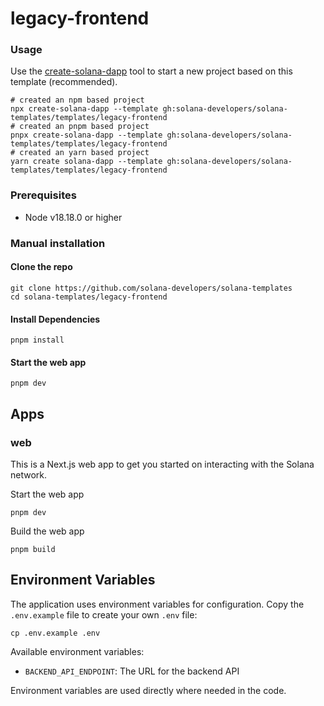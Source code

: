 # legacy-frontend

### Usage

Use the [create-solana-dapp](https://github.com/solana-developers/create-solana-dapp) tool to start a new project based
on this template (recommended).

```shell
# created an npm based project
npx create-solana-dapp --template gh:solana-developers/solana-templates/templates/legacy-frontend
# created an pnpm based project
pnpx create-solana-dapp --template gh:solana-developers/solana-templates/templates/legacy-frontend
# created an yarn based project
yarn create solana-dapp --template gh:solana-developers/solana-templates/templates/legacy-frontend
```

### Prerequisites

- Node v18.18.0 or higher

### Manual installation

#### Clone the repo

```shell
git clone https://github.com/solana-developers/solana-templates
cd solana-templates/legacy-frontend
```

#### Install Dependencies

```shell
pnpm install
```

#### Start the web app

```
pnpm dev
```

## Apps

### web

This is a Next.js web app to get you started on interacting with the Solana network.

Start the web app

```shell
pnpm dev
```

Build the web app

```shell
pnpm build
```

## Environment Variables

The application uses environment variables for configuration. Copy the `.env.example` file to create your own `.env` file:

```shell
cp .env.example .env
```

Available environment variables:

- `BACKEND_API_ENDPOINT`: The URL for the backend API

Environment variables are used directly where needed in the code.
